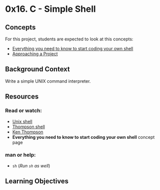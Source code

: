 # 0x16. C - Simple Shell

## Concepts
For this project, students are expected to look at this concepts:
* [Everything you need to know to start coding your own shell](https://alx-intranet.hbtn.io/concepts/64)
* [Approaching a Project](https://alx-intranet.hbtn.io/concepts/350)

## Background Context
Write a simple UNIX command interpreter.

## Resources

### Read or watch:

- [Unix shell]()
- [Thompson shell]()
- [Ken Thompson]()
- __Everything you need to know to start coding your own shell__ concept page

### man or help:
* `sh` (*Run `sh` as well*)

## Learning Objectives
